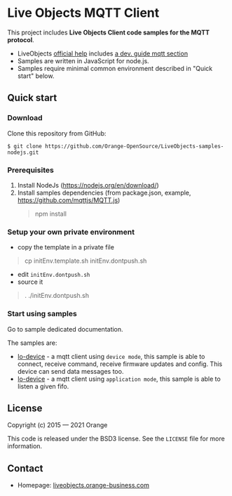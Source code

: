 # Live Objects MQTT Client

This project includes **Live Objects Client code samples for the MQTT protocol**.
- LiveObjects [official help](https://liveobjects.orange-business.com/#/cms/documentation-faq) includes [a dev. guide mqtt section](https://liveobjects.orange-business.com/doc/html/lo_manual_v2.html#MQTT_API)
- Samples are written in JavaScript for node.js.
- Samples require minimal common environment described in "Quick start" below.

## Quick start

### Download

Clone this repository from GitHub:

```
$ git clone https://github.com/Orange-OpenSource/LiveObjects-samples-nodejs.git
```

### Prerequisites

1. Install NodeJs (https://nodejs.org/en/download/)
2. Install samples dependencies (from package.json, example, https://github.com/mqttjs/MQTT.js)
    > npm install

### Setup your own private environment

- copy the template in a private file
> cp initEnv.template.sh initEnv.dontpush.sh
- edit `initEnv.dontpush.sh`
- source it
> . ./initEnv.dontpush.sh

### Start using samples
Go to sample dedicated documentation.

The samples are:
- [lo-device](./samples/lo-device/README.md) - a mqtt client using `device mode`, this sample is able to connect,
  receive command, receive firmware updates and config. This device can send data messages too.
- [lo-device](./samples/lo-device/README.md) - a mqtt client using `application mode`, this sample is able to listen
  a given fifo.

## License

Copyright (c) 2015 — 2021 Orange

This code is released under the BSD3 license. See the `LICENSE` file for more information.

## Contact

* Homepage: [liveobjects.orange-business.com](https://liveobjects.orange-business.com/)
